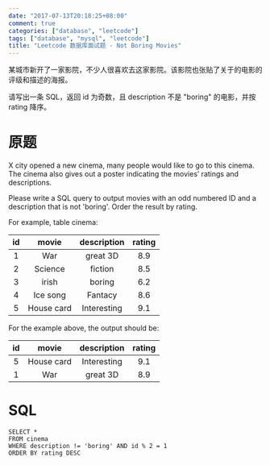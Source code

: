 ```yaml
---
date: "2017-07-13T20:18:25+08:00"
comment: true
categories: ["database", "leetcode"]
tags: ["database", "mysql", "leetcode"]
title: "Leetcode 数据库面试题 - Not Boring Movies"
---
```


某城市新开了一家影院，不少人很喜欢去这家影院。该影院也张贴了关于的电影的评级和描述的海报。

请写出一条 SQL，返回 id 为奇数，且 description 不是 "boring" 的电影，并按 rating 降序。
<!--more-->

# 原题

X city opened a new cinema, many people would like to go to this cinema. The cinema also gives out a poster indicating the movies’ ratings and descriptions.

Please write a SQL query to output movies with an odd numbered ID and a description that is not 'boring'. Order the result by rating.

For example, table cinema:

|   id    | movie     |  description |  rating   |
|:-------:|:---------:|:------------:|:---------:|
|   1     | War       |   great 3D   |   8.9     |
|   2     | Science   |   fiction    |   8.5     |
|   3     | irish     |   boring     |   6.2     |
|   4     | Ice song  |   Fantacy    |   8.6     |
|   5     | House card|   Interesting|   9.1     |

For the example above, the output should be:

|   id    | movie     |  description |  rating   |
|:-------:|:---------:|:------------:|:---------:|
|   5     | House card|   Interesting|   9.1     |
|   1     | War       |   great 3D   |   8.9     |


# SQL

```
SELECT * 
FROM cinema
WHERE description != 'boring' AND id % 2 = 1
ORDER BY rating DESC
```